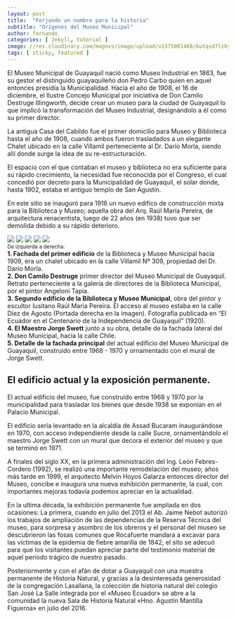 ```yaml
---
layout: post
title:  "Forjando un nombre para la historia"
subtitle: "Orígenes del Museo Municipal"
author: fernando
categories: [ Jekyll, tutorial ]
image: //res.cloudinary.com/magnvs/image/upload/v1575001468/kutqsd7lzbyiscnxyah2.jpg
tags: [ sticky, featured ]
---
```


El Museo Municipal de Guayaquil nació como Museo Industrial en 1863, fue su gestor el distinguido guayaquileño don Pedro Carbo quien en aquel entonces presidía la Municipalidad. Hacia el año de 1908, el 16 de diciembre, el Ilustre Concejo Municipal por iniciativa de Don Camilo Destruge Illingworth, decide crear un museo para la ciudad de Guayaquil lo que implicó la transformación del Museo Industrial, designándolo a él como su primer director.

La antigua Casa del Cabildo fue el primer domicilio para Museo y Biblioteca hasta el año de 1908, cuando ambos fueron trasladados a un elegante Chalet ubicado en la calle Villamil perteneciente al Dr. Darío Morla, siendo allí donde surge la idea de su re-estructuración.

El espacio con el que contaban el museo y biblioteca no era suficiente para su rápido crecimiento, la necesidad fue reconocida por el Congreso, el cual concedió por decreto para la Municipalidad de Guayaquil, el solar donde, hasta 1902, estaba el antiguo templo de San Agustín.

En este sitio se inauguró para 1916 un nuevo edifico de construcción mixta para la Biblioteca y Museo; aquella obra del Arq. Raúl María Pereira, de arquitectura renacentista, luego de 22 años (en 1938) tuvo que ser demolida debido a su rápido deterioro.
<div class="g-wrap">
<div class="grid-post">
  <img class="selection" src="//res.cloudinary.com/magnvs/image/upload/v1577170363/gtiwbld8c8tx2a82i7td.jpg"/>
  <img class="selection is-tall" src="//res.cloudinary.com/magnvs/image/upload/v1577170623/x3ksoaxhoqpj1wcrsjhm.jpg"/>
  <img class="selection" src="//res.cloudinary.com/magnvs/image/upload/v1577170477/x61uiioeeqipkgc9iqr3.jpg"/>
  <img class="selection" src="//res.cloudinary.com/magnvs/image/upload/v1577170097/ssfbkpu1u8zmtx7ykgdl.jpg"/>
  <img class="selection" src="//res.cloudinary.com/magnvs/image/upload/v1577170817/sgdtvnbqgwkrijlfrmgx.jpg"/>
  <div class="captions"><small>De izquierda a derecha:</small><br /><b>1. Fachada del primer edificio</b> de la Biblioteca y Museo Municipal hacia 1909, era un chalet ubicado en la calle Villamil Nº 309, propiedad del Dr. Darío Morla.<br />
    <b>2. Don Camilo Destruge</b> primer director del Museo Municipal de Guayaquil. Retrato perteneciente a la galería de directores de la Biblioteca Municipal, por el pintor Angeloni Tapia.<br />
    <b>3. Segundo edificio de la Biblioteca y Museo Municipal</b>, obra del pintor y escultor lusitano Raúl María Pereira. El acceso al museo estaba en la calle Diez de Agosto (Portada derecha en la imagen). Fotografía publicada en “El Ecuador en el Centenario de la Independencia de Guayaquil” (1920).<br/><b>4. El Maestro Jorge Swett</b> junto a su obra, detalle de la fachada lateral del Museo Municipal, hacia la calle Chile.<br/>
    <b>5. Detalle de la fachada principal</b> del actual edificio del Museo Municipal de Guayaquil, construido entre 1968 - 1970 y ornamentado con el mural de Jorge Swett.
  </div>
</div>
</div>

## El edificio actual y la exposición permanente.

El actual edificio del museo, fue construido entre 1968 y 1970 por la municipalidad para trasladar los bienes que desde 1938 se exponían en el Palacio Municipal.

El edificio sería levantado en la alcaldía de Assad Bucaram inaugurándose en 1970, con acceso independiente desde la calle Sucre, ornamentándolo el maestro Jorge Swett con un mural que decora el exterior del museo y que se terminó en 1971.

A finales del siglo XX, en la primera administración del Ing. León Febres-Cordero (1992), se realizó una importante remodelación del museo; años más tarde en 1999, el arquitecto Melvin Hoyos Galarza entonces director del Museo, concibe e inaugura una nueva exhibición permanente, la cual, con importantes mejoras todavía podemos apreciar en la actualidad.

En la ultima década, la exhibición permanente fue ampliada en dos ocasiones: La primera, cuando en julio del 2013 el Ab. Jaime Nebot autorizó los trabajos de ampliación de las dependencias de la Reserva Técnica del museo, para sorpresa y asombro de los obreros y el personal del museo se descubrieron las fosas comunes que Rocafuerte mandara a excavar para las víctimas de la epidemia de fiebre amarilla de 1842, el sito se adecuó para que los visitantes puedan apreciar parte del testimonio material de aquel período trágico de nuestro pasado.

Posteriormente y con el afán de dotar a Guayaquil con una muestra permanente de Historia Natural, y gracias a la desinteresada generosidad de la congregación Lasallana, la colección de historia natural del colegio San José La Salle integrada por el &laquo;Museo Ecuador&raquo; se abre a la comunidad la nueva Sala de Historia Natural &laquo;Hno. Agustín Mantilla Figueroa&raquo; en julio del 2016.
